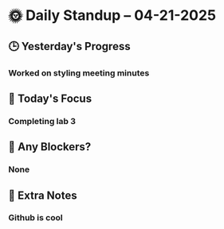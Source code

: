 # 🌞 Daily Standup – 04-21-2025

## 🕒 Yesterday's Progress
### Worked on styling meeting minutes

## 🚀 Today's Focus
### Completing lab 3

## 🧱 Any Blockers?
### None

## 🧠 Extra Notes
### Github is cool
